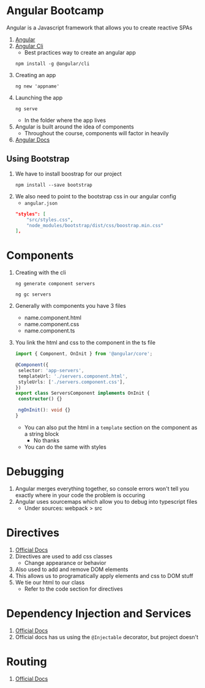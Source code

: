 # Angular Bootcamp

Angular is a Javascript framework that allows you to create reactive SPAs

1. [Angular](https://angular.io/)
1. [Angular Cli](https://angular.io/cli)
   - Best practices way to create an angular app
   ```cli
   npm install -g @angular/cli
   ```
1. Creating an app
   ```
   ng new 'appname'
   ```
1. Launching the app
   ```
   ng serve
   ```
   - In the folder where the app lives
1. Angular is built around the idea of components
   - Throughout the course, components will factor in heavily
1. [Angular Docs](https://angular.io/guide/architecture)

## Using Bootstrap

1. We have to install boostrap for our project
   ```
   npm install --save bootstrap
   ```
1. We also need to point to the bootstrap css in our angular config
   - `angular.json`
   ```json
   "styles": [
       "src/styles.css",
       "node_modules/bootstrap/dist/css/boostrap.min.css"
   ],
   ```

# Components

1. Creating with the cli
   ```
   ng generate component servers
   ```
   ```
   ng gc servers
   ```
1. Generally with components you have 3 files
   - name.component.html
   - name.component.css
   - name.component.ts
1. You link the html and css to the component in the ts file

   ```ts
   import { Component, OnInit } from '@angular/core';

   @Component({
   	selector: 'app-servers',
   	templateUrl: './servers.component.html',
   	styleUrls: ['./servers.component.css'],
   })
   export class ServersComponent implements OnInit {
   	constructor() {}

   	ngOnInit(): void {}
   }
   ```

   - You can also put the html in a `template` section on the component as a string block
     - No thanks
   - You can do the same with styles

# Debugging

1. Angular merges everything together, so console errors won't tell you exactly where in your code the problem is occuring
1. Angular uses sourcemaps which allow you to debug into typescript files
   - Under sources: webpack > src

# Directives

1. [Official Docs](https://angular.io/guide/built-in-directives)
1. Directives are used to add css classes
   - Change appearance or behavior
1. Also used to add and remove DOM elements
1. This allows us to programatically apply elements and css to DOM stuff
1. We tie our html to our class
   - Refer to the code section for directives

# Dependency Injection and Services

1. [Official Docs](https://angular.io/guide/dependency-injection)
1. Official docs has us using the `@Injectable` decorator, but project doesn't

# Routing

1. [Official Docs](https://angular.io/guide/routing-overview)